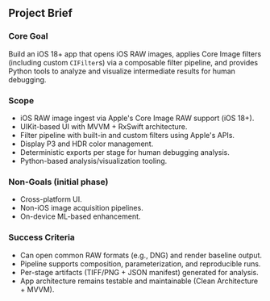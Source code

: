 ## Project Brief

### Core Goal
Build an iOS 18+ app that opens iOS RAW images, applies Core Image filters (including custom `CIFilter`s) via a composable filter pipeline, and provides Python tools to analyze and visualize intermediate results for human debugging.

### Scope
- iOS RAW image ingest via Apple's Core Image RAW support (iOS 18+).
- UIKit-based UI with MVVM + RxSwift architecture.
- Filter pipeline with built-in and custom filters using Apple's APIs.
- Display P3 and HDR color management.
- Deterministic exports per stage for human debugging analysis.
- Python-based analysis/visualization tooling.

### Non-Goals (initial phase)
- Cross-platform UI.
- Non-iOS image acquisition pipelines.
- On-device ML-based enhancement.

### Success Criteria
- Can open common RAW formats (e.g., DNG) and render baseline output.
- Pipeline supports composition, parameterization, and reproducible runs.
- Per-stage artifacts (TIFF/PNG + JSON manifest) generated for analysis.
- App architecture remains testable and maintainable (Clean Architecture + MVVM).


